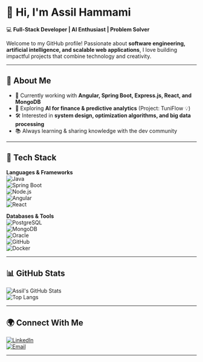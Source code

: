 # 👋 Hi, I'm Assil Hammami  

💻 **Full-Stack Developer | AI Enthusiast | Problem Solver**  

Welcome to my GitHub profile! Passionate about **software engineering, artificial intelligence, and scalable web applications**, I love building impactful projects that combine technology and creativity.  

---

## 🚀 About Me  
- 🌱 Currently working with **Angular, Spring Boot, Express.js, React, and MongoDB**  
- 🤖 Exploring **AI for finance & predictive analytics** (Project: TuniFlow 💡)  
- 🛠️ Interested in **system design, optimization algorithms, and big data processing**  
- 📚 Always learning & sharing knowledge with the dev community  

---

## 🔧 Tech Stack  

**Languages & Frameworks**  
![Java](https://img.shields.io/badge/Java-ED8B00?style=for-the-badge&logo=openjdk&logoColor=white)  
![Spring Boot](https://img.shields.io/badge/Spring%20Boot-6DB33F?style=for-the-badge&logo=springboot&logoColor=white)  
![Node.js](https://img.shields.io/badge/Node.js-43853D?style=for-the-badge&logo=node.js&logoColor=white)  
![Angular](https://img.shields.io/badge/Angular-DD0031?style=for-the-badge&logo=angular&logoColor=white)  
![React](https://img.shields.io/badge/React-20232A?style=for-the-badge&logo=react&logoColor=61DAFB)  

**Databases & Tools**  
![PostgreSQL](https://img.shields.io/badge/PostgreSQL-316192?style=for-the-badge&logo=postgresql&logoColor=white)  
![MongoDB](https://img.shields.io/badge/MongoDB-4EA94B?style=for-the-badge&logo=mongodb&logoColor=white)  
![Oracle](https://img.shields.io/badge/Oracle-F80000?style=for-the-badge&logo=oracle&logoColor=white)  
![GitHub](https://img.shields.io/badge/GitHub-100000?style=for-the-badge&logo=github&logoColor=white)  
![Docker](https://img.shields.io/badge/Docker-2496ED?style=for-the-badge&logo=docker&logoColor=white)  

---

## 📊 GitHub Stats  

![Assil's GitHub Stats](https://github-readme-stats.vercel.app/api?username=assilhammami&show_icons=true&theme=radical)  
![Top Langs](https://github-readme-stats.vercel.app/api/top-langs/?username=assilhammami&layout=compact&theme=radical)  

---

## 🌍 Connect With Me  

[![LinkedIn](https://img.shields.io/badge/LinkedIn-0A66C2?style=for-the-badge&logo=linkedin&logoColor=white)](https://www.linkedin.com/in/assil-hammami/)  
[![Email](https://img.shields.io/badge/Email-D14836?style=for-the-badge&logo=gmail&logoColor=white)](mailto:tonmail@example.com)  

---
